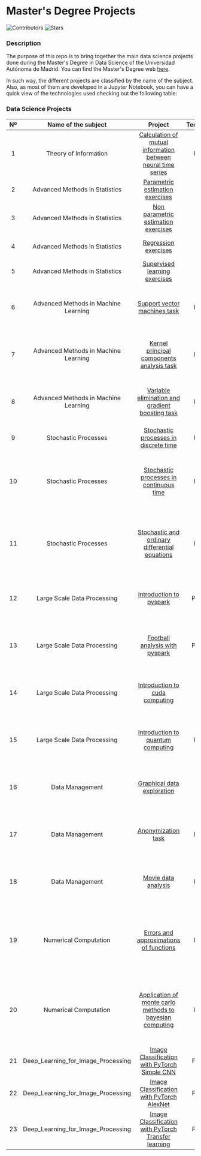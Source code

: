 # Master's Degree Projects

![Contributors](https://img.shields.io/github/contributors/dbeteta-w/data_science_projects)
![Stars](https://img.shields.io/github/stars/dbeteta-w/data_science_projects) 

### Description

The purpose of this repo is to bring together the main data science projects done 
during the Master's Degree in Data Science of the Universidad Autónoma de Madrid.
You can find the Master's Degree web [here](https://uam.es/CentroEstudiosPosgrado/MU_Ciencia_Datos/1446801510863.htm?language=es_ES&nDept=8&pid=1446755975574&pidDept=1446755975831).

In such way, the different projects are classified by the name of the subject. 
Also, as most of them are developed in a Jupyter Notebook, you can have 
a quick view of the technologies used checking out the following table:

### Data Science Projects
| Nº |         Name of the subject          |                                                                                                         Project                                                                                                         | Technology |                                                                                                Authors                                                                                                 |
|:--:|:------------------------------------:|:-----------------------------------------------------------------------------------------------------------------------------------------------------------------------------------------------------------------------:|:----------:|:------------------------------------------------------------------------------------------------------------------------------------------------------------------------------------------------------:|
| 1  |        Theory of Information         | [Calculation of mutual information between neural time series](https://github.com/dbeteta-w/masters_degree_projects/blob/main/Theory_of_Information/Calculation_of_mutual_information_between_neural_time_series.ipynb) |   Python   |           [Ignacio Córdova Pou](https://www.linkedin.com/in/ignacio-c%C3%B3rdova-pou-797b0522b/) & [Daniel Beteta Francisco](https://www.linkedin.com/in/daniel-beteta-francisco-a2b254149/)           |
| 2  |    Advanced Methods in Statistics    |                         [Parametric estimation exercises](https://github.com/dbeteta-w/masters_degree_projects/blob/main/Advanced_Methods_in_Statistics/Parametric_estimation_exercises.ipynb)                          |     R      |                                                       [Daniel Beteta Francisco](https://www.linkedin.com/in/daniel-beteta-francisco-a2b254149/)                                                        |
| 3  |    Advanced Methods in Statistics    |                     [Non parametric estimation exercises](https://github.com/dbeteta-w/masters_degree_projects/blob/main/Advanced_Methods_in_Statistics/Non_parametric_estimation_exercises.ipynb)                      |     R      |                                                       [Daniel Beteta Francisco](https://www.linkedin.com/in/daniel-beteta-francisco-a2b254149/)                                                        |
| 4  |    Advanced Methods in Statistics    |                                    [Regression exercises](https://github.com/dbeteta-w/masters_degree_projects/blob/main/Advanced_Methods_in_Statistics/Regression_exercises.ipynb)                                     |     R      |                                                       [Daniel Beteta Francisco](https://www.linkedin.com/in/daniel-beteta-francisco-a2b254149/)                                                        |
| 5  |    Advanced Methods in Statistics    |                           [Supervised learning exercises](https://github.com/dbeteta-w/masters_degree_projects/blob/main/Advanced_Methods_in_Statistics/Supervised_learning_exercises.ipynb)                            |     R      |                                                       [Daniel Beteta Francisco](https://www.linkedin.com/in/daniel-beteta-francisco-a2b254149/)                                                        |
| 6  | Advanced Methods in Machine Learning |                         [Support vector machines task](https://github.com/dbeteta-w/masters_degree_projects/blob/main/Advanced_Methods_in_Machine_Learning/Support_vector_machines_task.ipynb)                          |   Python   |   [Mercedes García Villaescusa](https://www.linkedin.com/in/mercedes-garc%C3%ADa-villaescusa-82ab27211/) & [Daniel Beteta Francisco](https://www.linkedin.com/in/daniel-beteta-francisco-a2b254149/)   |
| 7  | Advanced Methods in Machine Learning |            [Kernel principal components analysis task](https://github.com/dbeteta-w/masters_degree_projects/blob/main/Advanced_Methods_in_Machine_Learning/Kernel_principal_components_analysis_task.ipynb)             |   Python   |   [Mercedes García Villaescusa](https://www.linkedin.com/in/mercedes-garc%C3%ADa-villaescusa-82ab27211/) & [Daniel Beteta Francisco](https://www.linkedin.com/in/daniel-beteta-francisco-a2b254149/)   |
| 8  | Advanced Methods in Machine Learning |      [Variable elimination and gradient boosting task](https://github.com/dbeteta-w/masters_degree_projects/blob/main/Advanced_Methods_in_Machine_Learning/Variable_elimination_and_gradient_boosting_task.ipynb)       |   Python   |   [Mercedes García Villaescusa](https://www.linkedin.com/in/mercedes-garc%C3%ADa-villaescusa-82ab27211/) & [Daniel Beteta Francisco](https://www.linkedin.com/in/daniel-beteta-francisco-a2b254149/)   |
| 9  |         Stochastic Processes         |                        [Stochastic processes in discrete time](https://github.com/dbeteta-w/masters_degree_projects/blob/main/Stochastic_Processes/Stochastic_processes_in_discrete_time.ipynb)                         |   Python   |                                                       [Daniel Beteta Francisco](https://www.linkedin.com/in/daniel-beteta-francisco-a2b254149/)                                                        |
| 10 |         Stochastic Processes         |                      [Stochastic processes in continuous time](https://github.com/dbeteta-w/masters_degree_projects/blob/main/Stochastic_Processes/Stochastic_processes_in_continuous_time.ipynb)                       |   Python   | [Ignacio Córdova Pou](https://www.linkedin.com/in/ignacio-c%C3%B3rdova-pou-797b0522b/), Luís Sánchez Polo & [Daniel Beteta Francisco](https://www.linkedin.com/in/daniel-beteta-francisco-a2b254149/)  |
| 11 |         Stochastic Processes         |               [Stochastic and ordinary differential equations](https://github.com/dbeteta-w/masters_degree_projects/blob/main/Stochastic_Processes/Stochastic_and_ordinary_differential_equations.ipynb)                |   Python   | [Ignacio Córdova Pou](https://www.linkedin.com/in/ignacio-c%C3%B3rdova-pou-797b0522b/), Luís Sánchez Polo & [Daniel Beteta Francisco](https://www.linkedin.com/in/daniel-beteta-francisco-a2b254149/)  |
| 12 |     Large Scale Data Processing      |                                   [Introduction to pyspark](https://github.com/dbeteta-w/masters_degree_projects/blob/main/Large_Scale_Data_Processing/Introduction_to_pyspark.ipynb)                                   |  PySpark   |                                             Pablo López Perez & [Daniel Beteta Francisco](https://www.linkedin.com/in/daniel-beteta-francisco-a2b254149/)                                              |
| 13 |     Large Scale Data Processing      |                            [Football analysis with pyspark](https://github.com/dbeteta-w/masters_degree_projects/blob/main/Large_Scale_Data_Processing/Football_analysis_with_pyspark.ipynb)                            |  PySpark   |                                             Pablo López Perez & [Daniel Beteta Francisco](https://www.linkedin.com/in/daniel-beteta-francisco-a2b254149/)                                              |
| 14 |     Large Scale Data Processing      |                            [Introduction to cuda computing](https://github.com/dbeteta-w/masters_degree_projects/blob/main/Large_Scale_Data_Processing/Introduction_to_cuda_computing.ipynb)                            |    CUDA    |                                             Pablo López Perez & [Daniel Beteta Francisco](https://www.linkedin.com/in/daniel-beteta-francisco-a2b254149/)                                              |
| 15 |     Large Scale Data Processing      |                         [Introduction to quantum computing](https://github.com/dbeteta-w/masters_degree_projects/blob/main/Large_Scale_Data_Processing/Introduction_to_quantum_computing.ipynb)                         |   Python   |                                             Pablo López Perez & [Daniel Beteta Francisco](https://www.linkedin.com/in/daniel-beteta-francisco-a2b254149/)                                              |
| 16 |           Data Management            |                                      [Graphical data exploration](https://github.com/dbeteta-w/masters_degree_projects/blob/main/Data_Management/Graphical_data_exploration.ipynb)                                      |     R      |                                             Pablo López Perez & [Daniel Beteta Francisco](https://www.linkedin.com/in/daniel-beteta-francisco-a2b254149/)                                              |
| 17 |           Data Management            |                                              [Anonymization task](https://github.com/dbeteta-w/masters_degree_projects/blob/main/Data_Management/Anonymization_task.ipynb)                                              |   Python   |                                             Pablo López Perez & [Daniel Beteta Francisco](https://www.linkedin.com/in/daniel-beteta-francisco-a2b254149/)                                              |
| 18 |           Data Management            |                                             [Movie data analysis](https://github.com/dbeteta-w/masters_degree_projects/blob/main/Data_Management/Movie_data_analysis.ipynb)                                             |   Python   |                                             Pablo López Perez & [Daniel Beteta Francisco](https://www.linkedin.com/in/daniel-beteta-francisco-a2b254149/)                                              |
| 19 |        Numerical Computation         |                       [Errors and approximations of functions](https://github.com/dbeteta-w/masters_degree_projects/blob/main/Numerical_Computation/Errors_and_approximations_of_functions.ipynb)                       |   Python   | [Blanca Cano Camarero](https://www.linkedin.com/in/blanca-cano-camarero-333790207/), Iker Villegas Labairu & [Daniel Beteta Francisco](https://www.linkedin.com/in/daniel-beteta-francisco-a2b254149/) |
| 20 |        Numerical Computation         |     [Application of monte carlo methods to bayesian computing](https://github.com/dbeteta-w/masters_degree_projects/blob/main/Numerical_Computation/Application_of_monte_carlo_methods_to_bayesian_computing.ipynb)     |   Python   |                             Javier Irigoyen Muñoz, Santiago Monteso Fernández & [Daniel Beteta Francisco](https://www.linkedin.com/in/daniel-beteta-francisco-a2b254149/)                              |
| 21 |  Deep_Learning_for_Image_Processing  |          [Image Classification with PyTorch Simple CNN](https://github.com/dbeteta-w/masters_degree_projects/blob/main/Deep_Learning_for_Image_Processing/Image_Classification_with_PyTorch_Simple_CNN.ipynb)           |  PyTorch   |                                                       [Daniel Beteta Francisco](https://www.linkedin.com/in/daniel-beteta-francisco-a2b254149/)                                                        |
| 22 |  Deep_Learning_for_Image_Processing  |            [Image Classification with PyTorch AlexNet](https://github.com/dbeteta-w/masters_degree_projects/blob/main/Deep_Learning_for_Image_Processing/Image_Classification_with_PyTorch_Simple_CNN.ipynb)            |  PyTorch   |                                                       [Daniel Beteta Francisco](https://www.linkedin.com/in/daniel-beteta-francisco-a2b254149/)                                                        |
| 23 |  Deep_Learning_for_Image_Processing  |   [Image Classification with PyTorch Transfer learning](https://github.com/dbeteta-w/masters_degree_projects/blob/main/Deep_Learning_for_Image_Processing/Image_Classification_with_PyTorch_Transfer_learning.ipynb)    |  PyTorch   |                                                       [Daniel Beteta Francisco](https://www.linkedin.com/in/daniel-beteta-francisco-a2b254149/)                                                        |



